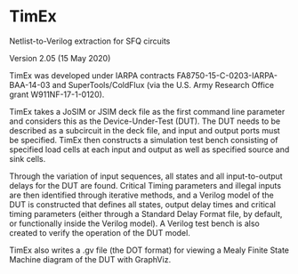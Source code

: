 # TimEx
Netlist-to-Verilog extraction for SFQ circuits

Version 2.05 (15 May 2020)

TimEx was developed under IARPA contracts FA8750-15-C-0203-IARPA-BAA-14-03 and SuperTools/ColdFlux (via the U.S. Army Research Office grant W911NF-17-1-0120).

TimEx takes a JoSIM or JSIM deck file as the first command line parameter and considers this as the Device-Under-Test (DUT). The DUT needs to be described as a subcircuit in the deck file, and input and output ports must be specified. TimEx then constructs a simulation test bench consisting of specified load cells at each input and output as well as specified source and sink cells.

Through the variation of input sequences, all states and all input-to-output delays for the DUT are found. Critical Timing parameters and illegal inputs are then identified through iterative methods, and a Verilog model of the DUT is constructed that defines all states, output delay times and critical timing parameters (either through a Standard Delay Format file, by default, or functionally inside the Verilog model). A Verilog test bench is also created to verify the operation of the DUT model.

TimEx also writes a .gv file (the DOT format) for viewing a Mealy Finite State Machine diagram of the DUT with GraphViz.
